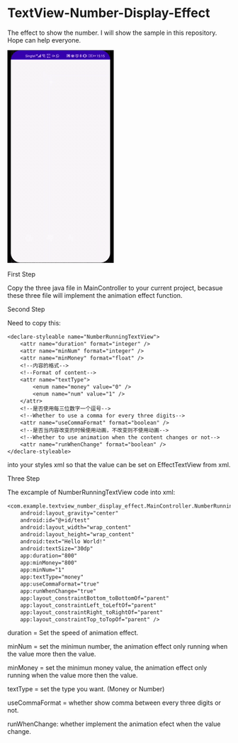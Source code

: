 # TextView-Number-Display-Effect
The effect to show the number. I will show the sample in this repository. Hope can help everyone.

![](numberDisplayEffect.gif)


First Step

Copy the three java file in MainController to your current project, becasue these three file will implement the animation effect function.

Second Step

Need to copy this: 

    <declare-styleable name="NumberRunningTextView">
        <attr name="duration" format="integer" />
        <attr name="minNum" format="integer" />
        <attr name="minMoney" format="float" />
        <!--内容的格式-->
        <!--Format of content-->
        <attr name="textType">
            <enum name="money" value="0" />
            <enum name="num" value="1" />
        </attr>
        <!--是否使用每三位数字一个逗号-->
        <!--Whether to use a comma for every three digits-->
        <attr name="useCommaFormat" format="boolean" />
        <!--是否当内容改变的时候使用动画，不改变则不使用动画-->
        <!--Whether to use animation when the content changes or not-->
        <attr name="runWhenChange" format="boolean" />
    </declare-styleable>
    
into your styles xml so that the value can be set on EffectTextView from xml.

Three Step

The excample of NumberRunningTextView code into xml:

    <com.example.textview_number_display_effect.MainController.NumberRunningTextView
        android:layout_gravity="center"
        android:id="@+id/test"
        android:layout_width="wrap_content"
        android:layout_height="wrap_content"
        android:text="Hello World!"
        android:textSize="30dp"
        app:duration="800"
        app:minMoney="800"
        app:minNum="1"
        app:textType="money"
        app:useCommaFormat="true"
        app:runWhenChange="true"
        app:layout_constraintBottom_toBottomOf="parent"
        app:layout_constraintLeft_toLeftOf="parent"
        app:layout_constraintRight_toRightOf="parent"
        app:layout_constraintTop_toTopOf="parent" />

duration = Set the speed of animation effect.

minNum = set the minimun number, the animation effect only running when the value more then the value. 

minMoney = set the minimun money value, the animation effect only running when the value more then the value. 

textType = set the type you want. (Money or Number)

useCommaFormat = whether show comma between every three digits or not.

runWhenChange: whether implement the animation efect when the value change.
